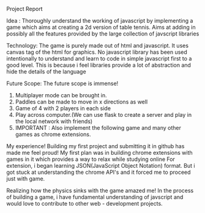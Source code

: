 Project Report

Idea :
Thoroughly understand the working of javascript by implementing a game which aims at creating a 2d version of table tennis.
Aims at adding in possibly all the features provided by the large collection of javscript libraries

Technology:
The game is purely made out of html and javascript.
It uses canvas tag of the html for graphics.
No javascript library has been used intentionally to understand and learn to code in simple javascript first to a good level.
This is because i feel libraries provide a lot of abstraction and hide the details of the language

Future Scope:
The future scope is immense!
1. Multiplayer mode can be brought in.
2. Paddles can be made to move in x directions as well
3. Game of 4 with 2 players in each side
4. Play across computer.(We can use flask to create a server and play in the local network with friends)
5. IMPORTANT : Also implement the following game and many other games as chrome extensions.

My experience!
Building my first project and submitting it in github has made me feel proud!
My first plan was in building chrome extensions with games in it which provides a way to relax while studying online
For extension, i began learning JSON(JavaScript Object Notation) format. But i got stuck at understanding the chrome API's and it forced me to proceed just with game.

Realizing how the physics sinks with the game amazed me!
In the process of building a game, i have fundamental understanding of javscript and would love to contribute to other web - development projects.
